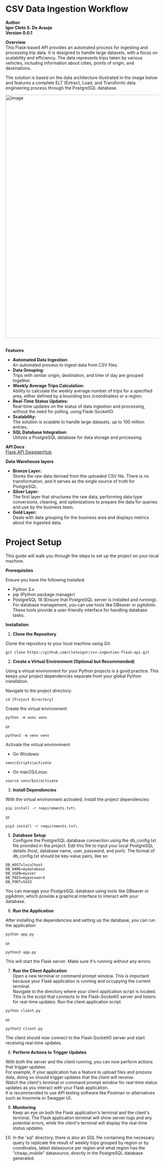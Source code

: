 # CSV Data Ingestion Workflow

**Author** <br />
**Igor Cleto S. De Araujo** <br />
**Version 0.0.1** <br />

**Overview** <br />
This Flask-based API provides an automated process for ingesting and processing trip data. It is designed to handle large datasets, with a focus on scalability and efficiency. The data represents trips taken by various vehicles, including information about cities, points of origin, and destinations.

The solution is based on the data architecture illustrated in the image below and features a complete ELT (Extract, Load, and Transform) data engineering process through the PostgreSQL database. <br />

<img width="800" alt="image" src="https://github.com/cletoigor/csvingestion/assets/50745958/56b51afe-b6ec-425e-9333-33adf2728781">

<br /> **Features** <br />
* **Automated Data Ingestion**: <br /> An automated process to ingest data from CSV files. <br />
* **Data Grouping:** <br /> Trips with similar origin, destination, and time of day are grouped together. <br />
* **Weekly Average Trips Calculation:** <br />  Ability to calculate the weekly average number of trips for a specified area, either defined by a bounding box (coordinates) or a region. <br />
* **Real-Time Status Updates:** <br /> Real-time updates on the status of data ingestion and processing, without the need for polling, using Flask-SocketIO. <br />
* **Scalability:** <br /> The solution is scalable to handle large datasets, up to 100 million entries. <br />
* **SQL Database Integration:** <br /> Utilizes a PostgreSQL database for data storage and processing.
  
**API Docs** <br />
[Flask API SwaggerHub](https://app.swaggerhub.com/apis/IgorCleto/data_engineering_challenge_api/1.0#/)

**Data Warehouse layers** <br />
* **Bronze Layer:** <br />
Stores the raw data derived from the uploaded CSV file. There is no transformation, and it serves as the single source of truth for PostgreSQL.
* **Silver Layer:** <br />
The first layer that structures the raw data, performing data type conversions, cleaning, and optimizations to prepare the data for queries and use by the business team.
* **Gold Layer:** <br />
Deals with data grouping for the business area and displays metrics about the ingested data.

# Project Setup
This guide will walk you through the steps to set up the project on your local machine.

**Prerequisites** <br />

Ensure you have the following installed:
* Python 3.x
* pip (Python package manager)
* PostgreSQL 16 (Ensure that PostgreSQL server is installed and running). For database management, you can use tools like DBeaver or pgAdmin. These tools provide a user-friendly interface for handling database tasks.

**Installation**

1) **Clone the Repository**

Clone the repository to your local machine using Git:

```console
git clone https://github.com/cletoigor/csv-ingestion-flask-api.git
```
2) **Create a Virtual Environment (Optional but Recommended)**
   
Using a virtual environment for your Python projects is a good practice. This keeps your project dependencies separate from your global Python installation.

Navigate to the project directory:
```console
cd [Project Directory]
```
Create the virtual environment:
```console
python -m venv venv
```
or
```console
python3 -m venv venv
```

Activate the virtual environment:
* On Windows:
```console
venv\Scripts\activate
```
* On macOS/Linux:
```console
source venv/bin/activate
```

3) **Install Dependencies**
   
With the virtual environment activated, install the project dependencies:
```console
pip install -r requirements.txt\
```
or
```console
pip3 install -r requirements.txt\
```

5) **Database Setup**  <br />
Configure the PostgreSQL database connection using the db_config.txt file provided in the project. Edit this file to input your local PostgreSQL details (host, database name, user, password, and port).
The format of db_config.txt should be key-value pairs, like so:

```make
DB_HOST=localhost
DB_NAME=mydatabase
DB_USER=myuser
DB_PASS=mypassword
DB_PORT=5433
```
You can manage your PostgreSQL database using tools like DBeaver or pgAdmin, which provide a graphical interface to interact with your database.

6) **Run the Application**  <br />

After installing the dependencies and setting up the database, you can run the application:
```console
python app.py
```
or
```console
python3 app.py
```
This will start the Flask server. Make sure it's running without any errors.

7) **Run the Client Application**  <br />
Open a new terminal or command prompt window. This is important because your Flask application is running and occupying the current terminal.  <br />
Navigate to the directory where your client application script is located. This is the script that connects to the Flask-SocketIO server and listens for real-time updates.
Run the client application script.

```console
python client.py
```
or
```console
python3 client.py
```

The client should now connect to the Flask-SocketIO server and start receiving real-time updates.

8) **Perform Actions to Trigger Updates**  <br />

With both the server and the client running, you can now perform actions that trigger updates.  <br />
For example, if your application has a feature to upload files and process data, doing so should trigger updates that the client will receive.  <br />
Watch the client's terminal or command prompt window for real-time status updates as you interact with your Flask application.
 <br /> It is recommended to use API testing software like Postman or alternatives such as Insomnia or Swagger UI.

 9) **Monitoring**
<br /> Keep an eye on both the Flask application's terminal and the client's terminal. The Flask application terminal will show server logs and any potential errors, while the client's terminal will display the real-time status updates.

10) In the 'sql' directory, there is also an SQL file containing the necessary query to replicate the result of weekly trips grouped by region or by coordinates, latest datasource per region and what region has the "cheap_mobile" datasource, directly in the PostgreSQL database generated.









